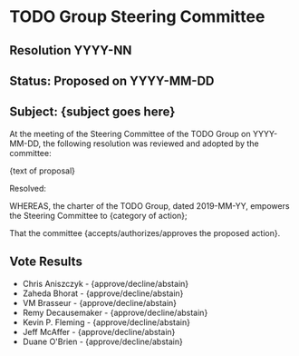 # TODO Group Steering Committee
## Resolution YYYY-NN
## Status: Proposed on YYYY-MM-DD

## Subject: {subject goes here}

At the meeting of the Steering Committee of the TODO Group on YYYY-MM-DD, the following resolution
was reviewed and adopted by the committee:

{text of proposal}

Resolved:

WHEREAS, the charter of the TODO Group, dated 2019-MM-YY, empowers the Steering Committee to {category of action};

That the committee {accepts/authorizes/approves the proposed action}.

## Vote Results

* Chris Aniszczyk - {approve/decline/abstain}
* Zaheda Bhorat - {approve/decline/abstain}
* VM Brasseur - {approve/decline/abstain}
* Remy Decausemaker - {approve/decline/abstain}
* Kevin P. Fleming - {approve/decline/abstain}
* Jeff McAffer - {approve/decline/abstain}
* Duane O'Brien - {approve/decline/abstain}
